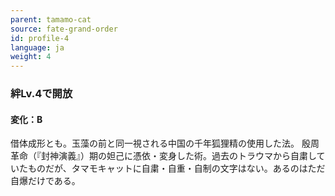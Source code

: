```yaml
---
parent: tamamo-cat
source: fate-grand-order
id: profile-4
language: ja
weight: 4
---
```


### 絆Lv.4で開放

#### 変化：B

借体成形とも。玉藻の前と同一視される中国の千年狐狸精の使用した法。
殷周革命（『封神演義』）期の妲己に憑依・変身した術。過去のトラウマから自粛していたものだが、タマモキャットに自粛・自重・自制の文字はない。あるのはただ自爆だけである。
